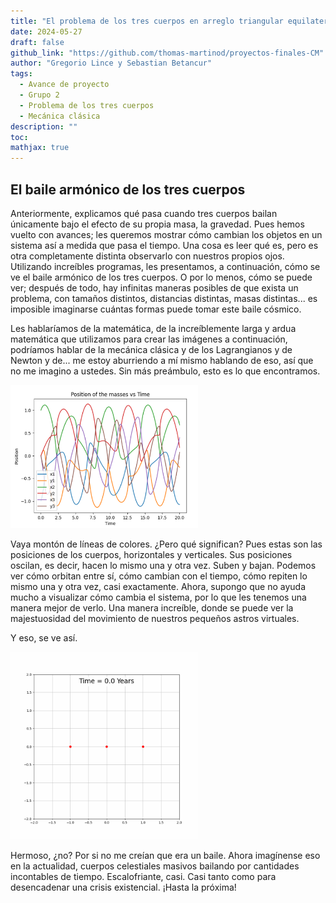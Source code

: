 ```yaml
---
title: "El problema de los tres cuerpos en arreglo triangular equilatero"
date: 2024-05-27
draft: false
github_link: "https://github.com/thomas-martinod/proyectos-finales-CM"
author: "Gregorio Lince y Sebastian Betancur"
tags:
  - Avance de proyecto
  - Grupo 2
  - Problema de los tres cuerpos
  - Mecánica clásica
description: ""
toc:
mathjax: true
---
```


## El baile armónico de los tres cuerpos

Anteriormente, explicamos qué pasa cuando tres cuerpos bailan únicamente bajo el efecto de su propia masa, la gravedad. Pues hemos vuelto con avances; les queremos mostrar cómo cambian los objetos en un sistema así a medida que pasa el tiempo. Una cosa es leer qué es, pero es otra completamente distinta observarlo con nuestros propios ojos. Utilizando increíbles programas, les presentamos, a continuación, cómo se ve el baile armónico de los tres cuerpos. O por lo menos, cómo se puede ver; después de todo, hay infinitas maneras posibles de que exista un problema, con tamaños distintos, distancias distintas, masas distintas... es imposible imaginarse cuántas formas puede tomar este baile cósmico.

Les hablaríamos de la matemática, de la increíblemente larga y ardua matemática que utilizamos para crear las imágenes a continuación, podríamos hablar de la mecánica clásica y de los Lagrangianos y de Newton y de... me estoy aburriendo a mí mismo hablando de eso, así que no me imagino a ustedes. Sin más preámbulo, esto es lo que encontramos.

<img src="/exampleSite/static/images/grupo 2/avance1.png" alt="Lag2" width="300">

Vaya montón de líneas de colores. ¿Pero qué significan? Pues estas son las posiciones de los cuerpos, horizontales y verticales. Sus posiciones oscilan, es decir, hacen lo mismo una y otra vez. Suben y bajan. Podemos ver cómo orbitan entre sí, cómo cambian con el tiempo, cómo repiten lo mismo una y otra vez, casi exactamente. Ahora, supongo que no ayuda mucho a visualizar cómo cambia el sistema, por lo que les tenemos una manera mejor de verlo. Una manera increíble, donde se puede ver la majestuosidad del movimiento de nuestros pequeños astros virtuales.

Y eso, se ve así.

<img src="exampleSite/static/images/grupo 2/3BodyProblem.gif" alt="Lag3" width="300">

Hermoso, ¿no? Por si no me creían que era un baile. Ahora imagínense eso en la actualidad, cuerpos celestiales masivos bailando por cantidades incontables de tiempo. Escalofriante, casi. Casi tanto como para desencadenar una crisis existencial. ¡Hasta la próxima!
